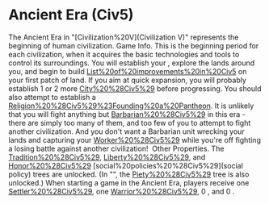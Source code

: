 # Ancient Era (Civ5)

The Ancient Era in "[Civilization%20V](Civilization V)" represents the beginning of human civilization.
Game Info.
This is the beginning period for each civilization, when it acquires the basic technologies and tools to control its surroundings. You will establish your , explore the lands around you, and begin to build [List%20of%20improvements%20in%20Civ5](improvements) on your first patch of land. If you aim at quick expansion, you will probably establish 1 or 2 more [City%20%28Civ5%29](cities) before progressing. You should also attempt to establish a [Religion%20%28Civ5%29%23Founding%20a%20Pantheon](Pantheon).
It is unlikely that you will fight anything but [Barbarian%20%28Civ5%29](Barbarians) in this era - there are simply too many of them, and too few of you to attempt to fight another civilization. And you don't want a Barbarian unit wrecking your lands and capturing your [Worker%20%28Civ5%29](Workers) while you're off fighting a losing battle against another civilization! 
Other Properties.
The [Tradition%20%28Civ5%29](Tradition), [Liberty%20%28Civ5%29](Liberty), and [Honor%20%28Civ5%29](Honor) [social%20policies%20%28Civ5%29](social policy) trees are unlocked. (In "", the [Piety%20%28Civ5%29](Piety) tree is also unlocked.)
When starting a game in the Ancient Era, players receive one [Settler%20%28Civ5%29](Settler), one [Warrior%20%28Civ5%29](Warrior), 0 , and 0 .
